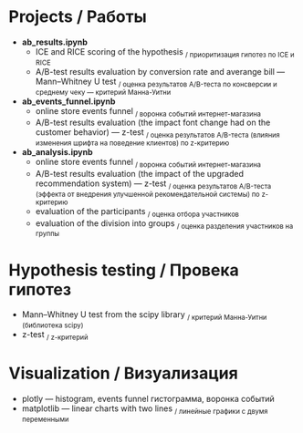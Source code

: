 # Projects / Работы
 * **ab_results.ipynb**
   * ICE and RICE scoring of the hypothesis <sub>/ приоритизация гипотез по ICE и RICE</sub>
   * A/B-test results evaluation by conversion rate and averange bill — Mann–Whitney U test <sub>/ оценка результатов A/B-теста по консверсии и среднему чеку — критерий Манна-Уитни</sub>
 * **ab_events_funnel.ipynb** 
   * online store events funnel <sub>/ воронка событий интернет-магазина</sub>
   * A/B-test results evaluation (the impact font change had on the customer behavior) — z-test <sub>/ оценка результатов A/B-теста (влияния изменения шрифта на поведение клиентов) по z-критерию </sub>
 * **ab_analysis.ipynb** 
   * online store events funnel <sub>/ воронка событий интернет-магазина </sub>
   * A/B-test results evaluation (the impact of the upgraded recommendation system) — z-test <sub>/ оценка результатов A/B-теста (эффекта от внедрения улучшенной рекомендательной системы) по z-критерию </sub>
   * evaluation of the participants <sub>/ оценка отбора участников </sub>
   * evaluation of the division into groups <sub>/ оценка разделения участников на группы </sub>
# Hypothesis testing / Провека гипотез 
 * Mann–Whitney U test from the scipy library <sub>/ критерий Манна-Уитни (библиотека scipy) </sub>
 * z-test <sub>/ z-критерий </sub>
# Visualization / Визуализация
 * plotly — histogram, events funnel </sub> гистограмма, воронка событий </sub> 
 * matplotlib — linear charts with two lines <sub>/ линейные графики с двумя переменными </sub>
